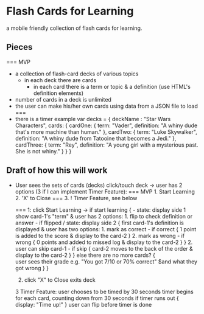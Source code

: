 # Flash Cards for Learning
a mobile friendly collection of flash cards for learning.

## Pieces
===
MVP
- a collection of flash-card decks of various topics
    - in each deck there are cards
        - in each card there is a term or topic & a definition (use HTML's definition elements)
- number of cards in a deck is unlimited
- the user can make his/her own cards using data from a JSON file to load 
===
- there is a timer
    example
    var decks = {
        deckName : "Star Wars Characters",
        cards: { 
            cardOne: { 
                term: "Vader", 
                definition: "A whiny dude that's more machine than human." 
            },
            cardTwo: { 
                term: "Luke Skywalker",
                definition: "A whiny dude from Tatooine that becomes a Jedi." 
            },
            cardThree: { 
                term: "Rey", 
                definition: "A young girl with a mysterious past. She is not whiny." 
            }
        }
    }

## Draft of how this will work

- User sees the sets of cards (decks)
    click/touch deck -> user has 2 options (3 if I can implement Timer Feature):
        ===
        MVP
        1. Start Learning
        2. 'X' to Close
        ===
        3. ! Timer Feature, see below
    
    ===
    1: click Start Learning ->
    if start learning {
        - state: display side 1
            show card-1's "term"
            & user has 2 options:
                1. flip to check definition or answer
                    - if flipped / state: display side 2 {
                        first card-1's definition is displayed
                        & user has two options: 
                            1. mark as correct
                                - if correct {
                                    1 point is added to the score
                                    & display to the card-2
                                }
                            2. mark as wrong 
                                - if wrong { 
                                    0 points and added to missed log
                                    & display to the card-2
                                }
                    }
                2. user can skip card-1
                    - if skip {
                        card-2 moves to the back of the order
                        & display to the card-2
                    }
    } else there are no more cards? {  
            user sees their grade e.g. "You got 7/10 or 70% correct"
            $and what they got wrong
        }
    }   
    
    2. click "X" to Close
        exits deck
    
    3 Timer Feature:
        user chooses to be timed by 30 seconds
        timer begins for each card, counting down from 30 seconds
        if timer runs out { display: "Time up!" }
        user can flip before timer is done

